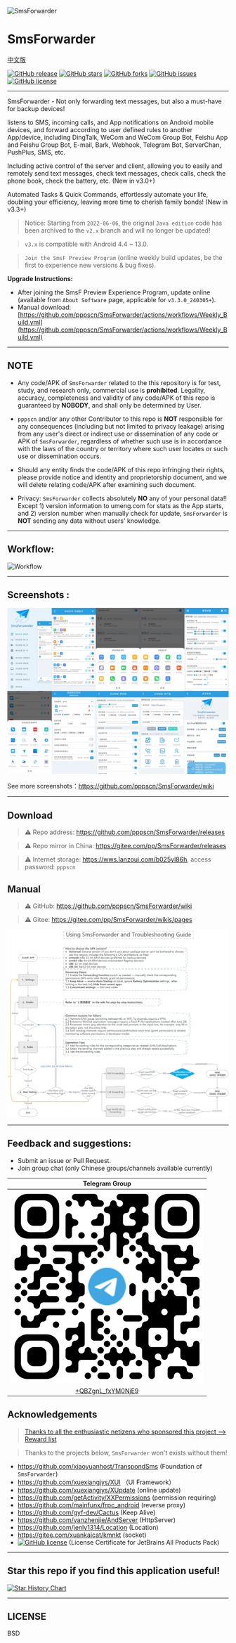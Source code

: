![SmsForwarder](pic/SmsForwarder.png)

# SmsForwarder

[中文版](README.md)

[![GitHub release](https://img.shields.io/github/release/pppscn/SmsForwarder.svg)](https://github.com/pppscn/SmsForwarder/releases) [![GitHub stars](https://img.shields.io/github/stars/pppscn/SmsForwarder)](https://github.com/pppscn/SmsForwarder/stargazers) [![GitHub forks](https://img.shields.io/github/forks/pppscn/SmsForwarder)](https://github.com/pppscn/SmsForwarder/network/members) [![GitHub issues](https://img.shields.io/github/issues/pppscn/SmsForwarder)](https://github.com/pppscn/SmsForwarder/issues) [![GitHub license](https://img.shields.io/github/license/pppscn/SmsForwarder)](https://github.com/pppscn/SmsForwarder/blob/main/LICENSE)

--------

SmsForwarder - Not only forwarding text messages, but also a must-have for backup devices!

listens to SMS, incoming calls, and App notifications on Android mobile devices, and forward according to user defined rules to another App/device, including DingTalk, WeCom and WeCom Group Bot, Feishu App and Feishu Group Bot, E-mail, Bark, Webhook, Telegram Bot, ServerChan, PushPlus, SMS, etc.

Including active control of the server and client, allowing you to easily and remotely send text messages, check text messages, check calls, check the phone book, check the battery, etc. (New in v3.0+)

Automated Tasks & Quick Commands, effortlessly automate your life, doubling your efficiency, leaving more time to cherish family bonds! (New in v3.3+)

> Notice: Starting from `2022-06-06`, the original `Java edition` code has been archived to the `v2.x` branch and will no longer be updated!

> `v3.x` is compatible with Android 4.4 ~ 13.0.

>  `Join the SmsF Preview Program` (online weekly build updates, be the first to experience new versions & bug fixes).

**Upgrade Instructions:**
- After joining the SmsF Preview Experience Program, update online (available from `About Software` page, applicable for `v3.3.0_240305+`).
- Manual download: [https://github.com/pppscn/SmsForwarder/actions/workflows/Weekly_Build.yml](https://github.com/pppscn/SmsForwarder/actions/workflows/Weekly_Build.yml)

--------

## NOTE

* Any code/APK of `SmsForwarder` related to the this repository is for test, study, and research only, commercial use is **prohibited**. Legality, accuracy, completeness and validity of any code/APK of this repo is guaranteed by **NOBODY**, and shall only be determined by User.

* `pppscn` and/or any other Contributor to this repo is **NOT** responsible for any consequences (including but not limited to privacy leakage) arising from any user's direct or indirect use or dissemination of any code or APK of `SmsForwarder`, regardless of whether such use is in accordance with the laws of the country or territory where such user locates or such use or dissemination occurs.

* Should any entity finds the code/APK of this repo infringing their rights, please provide notice and identity and proprietorship document, and we will delete relating code/APK after examining such document.

* Privacy: `SmsForwarder` collects absolutely **NO** any of your personal data!! Except 1) version information to umeng.com for stats as the App starts, and 2) version number when manually check for update, `SmsForwarder` is **NOT** sending any data without users' knowledge.

--------

## Workflow:

![Workflow](pic/working_principle_en.png "Workflow")

--------

## Screenshots :

![Screenshots](pic/screenshots.jpg "screenshots.jpg")

See more screenshots：https://github.com/pppscn/SmsForwarder/wiki

--------

## Download

> ⚠ Repo address: https://github.com/pppscn/SmsForwarder/releases

> ⚠ Repo mirror in China: https://gitee.com/pp/SmsForwarder/releases

> ⚠ Internet storage: https://wws.lanzoui.com/b025yl86h, access password: `pppscn`

## Manual

> ⚠ GitHub: https://github.com/pppscn/SmsForwarder/wiki

> ⚠ Gitee: https://gitee.com/pp/SmsForwarder/wikis/pages

![Troubleshooting_Process](pic/Troubleshooting_Process_en.png "Troubleshooting_Process_en.png")

--------

## Feedback and suggestions:

+ Submit an issue or Pull Request.
+ Join group chat (only Chinese groups/channels available currently)

|                   Telegram Group                    |
|:---------------------------------------------------:|
|   ![Telegram Group](pic/tg.png "Telegram Group")    |
| [+QBZgnL_fxYM0NjE9](https://t.me/+QBZgnL_fxYM0NjE9) |

## Acknowledgements

> [Thanks to all the enthusiastic netizens who sponsored this project --> Reward list](https://gitee.com/pp/SmsForwarder/wikis/pages?sort_id=4912193&doc_id=1821427)

> Thanks to the projects below, `SmsForwarder` won't exists without them!

+ https://github.com/xiaoyuanhost/TranspondSms (Foundation of `SmsForwarder`)
+ https://github.com/xuexiangjys/XUI （UI Framework）
+ https://github.com/xuexiangjys/XUpdate (online update)
+ https://github.com/getActivity/XXPermissions (permission requiring)
+ https://github.com/mainfunx/frpc_android (reverse proxy)
+ https://github.com/gyf-dev/Cactus (Keep Alive)
+ https://github.com/yanzhenjie/AndServer (HttpServer)
+ https://github.com/jenly1314/Location (Location)
+ https://gitee.com/xuankaicat/kmnkt (socket)
+ [<img src="https://resources.jetbrains.com/storage/products/company/brand/logos/jb_beam.svg?_ga=2.126618957.1361252949.1638261367-1417196221.1635638144&_gl=1*1pfl3dq*_ga*MTQxNzE5NjIyMS4xNjM1NjM4MTQ0*_ga_V0XZL7QHEB*MTYzODMzMjA4OC43LjAuMTYzODMzMjA5Ny4w" alt="GitHub license" style="width：96px" width="96" />](https://jb.gg/OpenSourceSupport)  (License Certificate for JetBrains All Products Pack)

--------

## Star this repo if you find this application useful!

<a href="https://star-history.com/#pppscn/SmsForwarder&Date">
  <picture>
    <source media="(prefers-color-scheme: dark)" srcset="https://api.star-history.com/svg?repos=pppscn/SmsForwarder&type=Date&theme=dark" />
    <source media="(prefers-color-scheme: light)" srcset="https://api.star-history.com/svg?repos=pppscn/SmsForwarder&type=Date" />
    <img alt="Star History Chart" src="https://api.star-history.com/svg?repos=pppscn/SmsForwarder&type=Date" />
  </picture>
</a>

--------

## LICENSE

BSD
